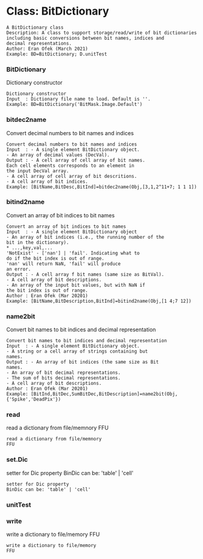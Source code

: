 # Class: BitDictionary



    
    A BitDictionary class  
    Description: A class to support storage/read/write of bit dictionaries  
    including basic conversions between bit names, indices and  
    decimal representations.  
    Author: Eran Ofek (March 2021)  
    Example: BD=BitDictionary; D.unitTest  
      
### BitDictionary

Dictionary constructor


    
    Dictionary constructor  
    Input  : Dictionary file name to load. Default is ''.  
    Example: BD=BitDictionary('BitMask.Image.Default')  
      
### bitdec2name

Convert decimal numbers to bit names and indices


    
    Convert decimal numbers to bit names and indices  
    Input  : - A single element BitDictionary object.  
    - An array of decimal values (DecVal).  
    Output : - A cell array of cell array of bit names.  
    Each cell elements corresponds to an element in  
    the input DecVal array.  
    - A cell array of cell array of bit descritions.  
    - A cell array of bit indices.  
    Example: [BitName,BitDesc,BitInd]=bitdec2name(Obj,[3,1,2^11+7; 1 1 1])  
      
### bitind2name

Convert an array of bit indices to bit names


    
    Convert an array of bit indices to bit names  
    Input  : - A single element BitDictionary object  
    - An array of bit indices (i.e., the running number of the  
    bit in the dictionary).  
    * ...,key,val,...  
    'NotExist' - ['nan'] | 'fail'. Indicating what to  
    do if the bit index is out of range.  
    'nan' will return NaN, 'fail' will produce  
    an error.  
    Output : - A cell array f bit names (same size as BitVal).  
    - A cell array of bit descriptions.  
    - An array of the input bit values, but with NaN if  
    the bit index is out of range.  
    Author : Eran Ofek (Mar 20201)  
    Example: [BitName,BitDescription,BitInd]=bitind2name(Obj,[1 4;7 12])  
      
### name2bit

Convert bit names to bit indices and decimal representation


    
    Convert bit names to bit indices and decimal representation  
    Input  : - A single element BitDictionary object.  
    - A string or a cell array of strings containing but  
    names.  
    Output : - An array of bit indices (the same size as Bit  
    names.  
    - An array of bit decimal representations.  
    - The sum of bits decimal representations.  
    - A cell array of bit descriptions.  
    Author : Eran Ofek (Mar 20201)  
    Example: [BitInd,BitDec,SumBitDec,BitDescription]=name2bit(Obj,{'Spike','DeadPix'})  
      
### read

read a dictionary from file/memnory FFU


    
    read a dictionary from file/memnory  
    FFU  
### set.Dic

setter for Dic property BinDic can be: 'table' | 'cell'


    
    setter for Dic property  
    BinDic can be: 'table' | 'cell'  
      
### unitTest




    
      
### write

write a dictionary to file/memory FFU


    
    write a dictionary to file/memory  
    FFU  
      
